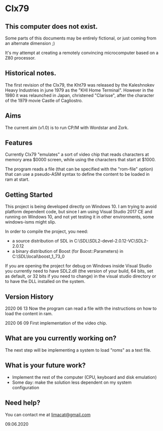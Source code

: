 # Clx79
## This computer does not exist.

Some parts of this documents may be entirely fictional, or just coming from an alternate dimension ;)

It's my attempt at creating a remotely convincing microcomputer based on a Z80 processor.

## Historical notes.

The first revision of the Clx79, the Kht79 was released by the Kaleshnokev Heavy Industries in june 1979 as the
"KHI Home Terminal". However in  the 1980 it was relaunched in Japan, christened "Clarisse", after the character
of the 1979 movie Castle of Cagliostro.

## Aims

The current aim (v1.0) is to run CP/M with Wordstar and Zork.

## Features

Currently Clx79 "emulates" a sort of video chip that reads characters at memory area $0000 screen, while using the characters that
start at $1000.

The program reads a file (that can be specified with the "rom-file" option) that can use a pseudo-ASM syntax to define the content
to be loaded in ram at start.

## Getting Started

This project is being developed directly on Windows 10. I am trying to avoid platform dependent code, but since I am using
Visual Studio 2017 CE and running on Windows 10, and not yet testing it in other environments, some windows-isms might slip.

In order to compile the project, you need:
- a source distribution of SDL in C:\SDL\SDL2-devel-2.0.12-VC\SDL2-2.0.12 
- a binary distribution of Boost (for Boost::Parameters) in C:\SDL\local\boost_1_73_0

If you are opening the project for debug on Windows inside Visual Studio you currently need to have SDL2.dll 
(the version of your build, 64 bits, set as default, or 32 bits if you need to change) in the visual studio directory or to 
have the DLL installed on the system. 

## Version History

2020 06 13 Now the program can read a file with the instructions on how to load the content in ram.

2020 06 09 First implementation of the video chip.

## What are you currently working on?

The next step will be implementing a system to load "roms" as a text file.

## What is your future work?

- Implement the rest of the computer (CPU, keyboard and disk emulation)
- Some day: make the solution less dependent on my system configuration

## Need help?
You can contact me at limacat@gmail.com

09.06.2020